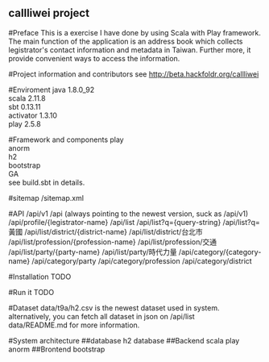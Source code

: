 callliwei project
---
#Preface
This is a exercise I have done by using Scala with Play framework.  
The main function of the application is an address book which collects legistrator's contact information and metadata in Taiwan. Further more, it provide convenient ways to access the information.

#Project information and contributors
see http://beta.hackfoldr.org/callliwei

#Enviroment
java 1.8.0_92  
scala 2.11.8  
sbt 0.13.11  
activator 1.3.10  
play 2.5.8

#Framework and components
play  
anorm  
h2  
bootstrap  
GA  
see build.sbt in details.

#sitemap
/sitemap.xml

#API
/api/v1
/api (always pointing to the newest version, suck as /api/v1)
/api/profile/{legistrator-name}
/api/list
/api/list?q={query-string}
/api/list?q=黃國
/api/list/district/{district-name}
/api/list/district/台北市
/api/list/profession/{profession-name}
/api/list/profession/交通
/api/list/party/{party-name}
/api/list/party/時代力量
/api/category/{category-name}
/api/category/party
/api/category/profession
/api/category/district


#Installation
TODO

#Run it
TODO

#Dataset
data/t9a/h2.csv is the newest dataset used in system.  
alternatively, you can fetch all dataset in json on /api/list  
data/README.md for more information.

#System architecture
##database
h2 database
##Backend
scala
play
anorm
##Brontend
bootstrap

